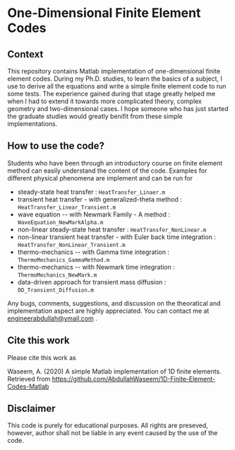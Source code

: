 # One-Dimensional Finite Element Codes

## Context

This repository contains Matlab implementation of one-dimensional finite element codes. During my Ph.D. studies, to learn the basics of a subject, I use to derive all the equations and write a simple finite element code to run some tests. The experience gained during that stage greatly helped me when I had to extend it towards more complicated theory, complex geometry and two-dimensional cases. I hope someone who has just started the graduate studies would greatly benifit from these simple implementations.

## How to use the code?

Students who have been through an introductory course on finite element method can easily understand the content of the code. Examples for different physical phenomena are implement and can be run for

- steady-state heat transfer : 									`HeatTransfer_Linaer.m`
- transient heat transfer - with generalized-theta method   : 	`HeatTransfer_Linear_Transient.m`
- wave equation -- with Newmark Family - A method : 			`WaveEquation_NewMarkAlpha.m`
- non-linear steady-state heat transfer : 						`HeatTransfer_NonLinear.m`
- non-linear transient heat transfer - with Euler back time integration : `HeatTransfer_NonLinear_Transient.m`
- thermo-mechanics -- with Gamma time integration : 			`ThermoMechanics_GammaMethod.m`
- thermo-mechanics -- with Newmark time integration : 			`ThermoMechanics_NewMark.m` 
- data-driven approach for transient mass diffusion : 			`DD_Transient_Diffusion.m`

Any bugs, comments, suggestions, and discussion on the theoratical and implementation aspect are highly appreciated.
You can contact me at engineerabdullah@ymail.com .

## Cite this work
Please cite this work as 

Waseem, A. (2020) A simple Matlab implementation of 1D finite elements. Retrieved from https://github.com/AbdullahWaseem/1D-Finite-Element-Codes-Matlab

## Disclaimer
This code is purely for educational purposes. All rights are preseved, however, author shall not be liable in any event caused by the use of the code. 
